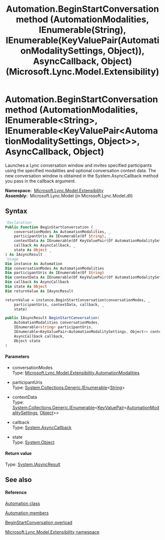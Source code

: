 ﻿---
title: Automation.BeginStartConversation method (AutomationModalities, IEnumerable(String), IEnumerable(KeyValuePair(AutomationModalitySettings, Object)), AsyncCallback, Object) (Microsoft.Lync.Model.Extensibility)
TOCTitle: BeginStartConversation method (AutomationModalities, IEnumerable(String), IEnumerable(KeyValuePair(AutomationModalitySettings, Object)), AsyncCallback, Object)
ms:assetid: M:Microsoft.Lync.Model.Extensibility.Automation.BeginStartConversation(Microsoft.Lync.Model.Extensibility.AutomationModalities,System.Collections.Generic.IEnumerable{System.String},System.Collections.Generic.IEnumerable{System.Collections.Generic.KeyValuePair{Microsoft.Lync.Model.Extensibility.AutomationModalitySettings,System.Object}},System.AsyncCallback,System.Object)_DI_3_UC_OCS14MrefLyncWPF
ms:mtpsurl: https://msdn.microsoft.com/en-us/library/microsoft.lync.model.extensibility.automation.beginstartconversation(v=office.15)
ms:contentKeyID: 48601176
ms.date: 07/28/2014
mtps_version: v=office.15
dev_langs:
- vb
- csharp
---

# Automation.BeginStartConversation method (AutomationModalities, IEnumerable\<String\>, IEnumerable\<KeyValuePair\<AutomationModalitySettings, Object\>\>, AsyncCallback, Object)

Launches a Lync conversation window and invites specified participants using the specified modalities and optional conversation context data. The new conversation window is obtained in the System.AsyncCallback method you pass in the callback argument.

**Namespace:**  [Microsoft.Lync.Model.Extensibility](microsoft-lync-model-extensibility-namespace_2.md)  
**Assembly:**  Microsoft.Lync.Model (in Microsoft.Lync.Model.dll)

## Syntax

``` vb
'Declaration
Public Function BeginStartConversation ( _
    conversationModes As AutomationModalities, _
    participantUris As IEnumerable(Of String), _
    contextData As IEnumerable(Of KeyValuePair(Of AutomationModalitySettings, Object)), _
    callback As AsyncCallback, _
    state As Object _
) As IAsyncResult
'Usage
Dim instance As Automation
Dim conversationModes As AutomationModalities
Dim participantUris As IEnumerable(Of String)
Dim contextData As IEnumerable(Of KeyValuePair(Of AutomationModalitySettings, Object))
Dim callback As AsyncCallback
Dim state As Object
Dim returnValue As IAsyncResult

returnValue = instance.BeginStartConversation(conversationModes, _
    participantUris, contextData, callback, _
    state)
```

``` csharp
public IAsyncResult BeginStartConversation(
    AutomationModalities conversationModes,
    IEnumerable<string> participantUris,
    IEnumerable<KeyValuePair<AutomationModalitySettings, Object>> contextData,
    AsyncCallback callback,
    Object state
)
```

#### Parameters

  - conversationModes  
    Type: [Microsoft.Lync.Model.Extensibility.AutomationModalities](automationmodalities-enumeration-microsoft-lync-model-extensibility_2.md)  

<!-- end list -->

  - participantUris  
    Type: [System.Collections.Generic.IEnumerable](http://msdn2.microsoft.com/en-us/library/9eekhta0)\<[String](http://msdn2.microsoft.com/en-us/library/s1wwdcbf)\>  

<!-- end list -->

  - contextData  
    Type: [System.Collections.Generic.IEnumerable](http://msdn2.microsoft.com/en-us/library/9eekhta0)\<[KeyValuePair](http://msdn2.microsoft.com/en-us/library/5tbh8a42)\<[AutomationModalitySettings](automationmodalitysettings-enumeration-microsoft-lync-model-extensibility_2.md), [Object](http://msdn2.microsoft.com/en-us/library/e5kfa45b)\>\>  

<!-- end list -->

  - callback  
    Type: [System.AsyncCallback](http://msdn2.microsoft.com/en-us/library/ckbe7yh5)  

<!-- end list -->

  - state  
    Type: [System.Object](http://msdn2.microsoft.com/en-us/library/e5kfa45b)  

#### Return value

Type: [System.IAsyncResult](http://msdn2.microsoft.com/en-us/library/ft8a6455)  

## See also

#### Reference

[Automation class](automation-class-microsoft-lync-model-extensibility_2.md)

[Automation members](automation-members-microsoft-lync-model-extensibility_2.md)

[BeginStartConversation overload](automation-beginstartconversation-method-microsoft-lync-model-extensibility_2.md)

[Microsoft.Lync.Model.Extensibility namespace](microsoft-lync-model-extensibility-namespace_2.md)

